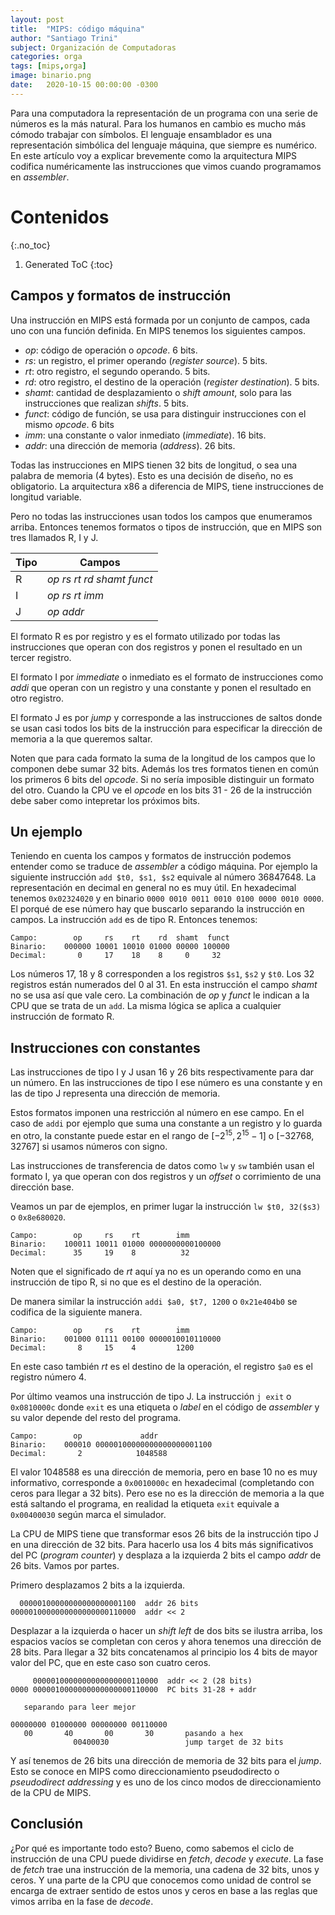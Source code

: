 ```yaml
---
layout: post
title:  "MIPS: código máquina"
author: "Santiago Trini"
subject: Organización de Computadoras
categories: orga
tags: [mips,orga]
image: binario.png
date:   2020-10-15 00:00:00 -0300
---
```


Para una computadora la representación de un programa con una serie de números es la más natural. Para los humanos en cambio es mucho más cómodo trabajar con símbolos. El lenguaje ensamblador es una representación simbólica del lenguaje máquina, que siempre es numérico. En este artículo voy a explicar brevemente como la arquitectura MIPS codifica numéricamente las instrucciones que vimos cuando programamos en _assembler_.

# Contenidos
{:.no_toc}

1. Generated ToC
{:toc}

## Campos y formatos de instrucción

Una instrucción en MIPS está formada por un conjunto de campos, cada uno con una función definida. En MIPS tenemos los siguientes campos.

- _op_: código de operación o _opcode_. 6 bits.
- _rs_: un registro, el primer operando (_register source_). 5 bits.
- _rt_: otro registro, el segundo operando. 5 bits.
- _rd_: otro registro, el destino de la operación (_register destination_). 5 bits.
- _shamt_: cantidad de desplazamiento o _shift amount_, solo para las instrucciones que realizan _shifts_. 5 bits.
- _funct_: código de función, se usa para distinguir instrucciones con el mismo _opcode_. 6 bits
- _imm_: una constante o valor inmediato (_immediate_). 16 bits.
- _addr_: una dirección de memoria (_address_). 26 bits.

Todas las instrucciones en MIPS tienen 32 bits de longitud, o sea una palabra de memoria (4 bytes). Esto es una decisión de diseño, no es obligatorio. La arquitectura x86 a diferencia de MIPS, tiene instrucciones de longitud variable.

Pero no todas las instrucciones usan todos los campos que enumeramos arriba. Entonces tenemos formatos o tipos de instrucción, que en MIPS son tres llamados R, I y J.

|Tipo |Campos |
|-----|-------|
|R| _op rs rt rd shamt funct_ |
|I| _op rs rt imm_ |
|J| _op addr_ |

El formato R es por registro y es el formato utilizado por todas las instrucciones que operan con dos registros y ponen el resultado en un tercer registro.

El formato I por _immediate_ o inmediato es el formato de instrucciones como _addi_ que operan con un registro y una constante y ponen el resultado en otro registro.

El formato J es por _jump_ y corresponde a las instrucciones de saltos donde se usan casi todos los bits de la instrucción para especificar la dirección de memoria a la que queremos saltar.

Noten que para cada formato la suma de la longitud de los campos que lo componen debe sumar 32 bits. Además los tres formatos tienen en común los primeros 6 bits del _opcode_. Si no sería imposible distinguir un formato del otro. Cuando la CPU ve el _opcode_ en los bits 31 - 26 de la instrucción debe saber como intepretar los próximos bits.

## Un ejemplo

Teniendo en cuenta los campos y formatos de instrucción podemos entender como se traduce de _assembler_ a código máquina. Por ejemplo la siguiente instrucción `add $t0, $s1, $s2` equivale al número 36847648. La representación en decimal en general no es muy útil. En hexadecimal tenemos `0x02324020` y en binario `0000 0010 0011 0010 0100 0000 0010 0000`. El porqué de ese número hay que buscarlo separando la instrucción en campos. La instrucción `add` es de tipo R. Entonces tenemos:

```
Campo:        op     rs    rt    rd  shamt  funct
Binario:    000000 10001 10010 01000 00000 100000
Decimal:       0     17    18    8     0     32   
```

Los números 17, 18 y 8 corresponden a los registros `$s1`, `$s2` y `$t0`. Los 32 registros están numerados del 0 al 31. En esta instrucción el campo _shamt_ no se usa así que vale cero. La combinación de _op_ y _funct_ le indican a la CPU que se trata de un `add`.
La misma lógica se aplica a cualquier instrucción de formato R.

## Instrucciones con constantes

Las instrucciones de tipo I y J usan 16 y 26 bits respectivamente para dar un número. En las instrucciones de tipo I ese número es una constante y en las de tipo J representa una dirección de memoria.

Estos formatos imponen una restricción al número en ese campo. En el caso de `addi` por ejemplo que suma una constante a un registro y lo guarda en otro, la constante puede estar en el rango de $[-2^{15}, 2^{15} -1]$ o $[-32768, 32767]$ si usamos números con signo.

Las instrucciones de transferencia de datos como `lw` y `sw` también usan el formato I, ya que operan con dos registros y un _offset_ o corrimiento de una dirección base.

Veamos un par de ejemplos, en primer lugar la instrucción `lw $t0, 32($s3)` o `0x8e680020`.

```
Campo:        op     rs    rt        imm
Binario:    100011 10011 01000 0000000000100000
Decimal:      35     19    8          32       
```

Noten que el significado de _rt_ aquí ya no es un operando como en una instrucción de tipo R, si no que es el destino de la operación.

De manera similar la instrucción `addi $a0, $t7, 1200` o `0x21e404b0` se codifica de la siguiente manera.

```
Campo:        op     rs    rt        imm
Binario:    001000 01111 00100 0000010010110000
Decimal:       8     15    4         1200       
```

En este caso también _rt_ es el destino de la operación, el registro `$a0` es el registro número 4.

Por último veamos una instrucción de tipo J. La instrucción `j exit` o `0x0810000c` donde `exit` es una etiqueta o _label_ en el código de _assembler_ y su valor depende del resto del programa.

```
Campo:        op             addr
Binario:    000010 00000100000000000000001100
Decimal:       2            1048588       
```

El valor 1048588 es una dirección de memoria, pero en base 10 no es muy informativo, corresponde a `0x0010000c` en hexadecimal (completando con ceros para llegar a 32 bits). Pero ese no es la dirección de memoria a la que está saltando el programa, en realidad la etiqueta `exit` equivale a `0x00400030` según marca el simulador.

La CPU de MIPS tiene que transformar esos 26 bits de la instrucción tipo J en una dirección de 32 bits. Para hacerlo usa los 4 bits más significativos del PC (_program counter_) y desplaza a la izquierda 2 bits el campo _addr_ de 26 bits. Vamos por partes.

Primero desplazamos 2 bits a la izquierda.

```
  00000100000000000000001100  addr 26 bits
0000010000000000000000110000  addr << 2
```

Desplazar a la izquierda o hacer un _shift left_ de dos bits se ilustra arriba, los espacios vacíos se completan con ceros y ahora tenemos una dirección de 28 bits. Para llegar a 32 bits concatenamos al principio los 4 bits de mayor valor del PC, que en este caso son cuatro ceros.

```
     0000010000000000000000110000  addr << 2 (28 bits)
0000 0000010000000000000000110000  PC bits 31-28 + addr

   separando para leer mejor

00000000 01000000 00000000 00110000  
   00       40       00       30       pasando a hex
              00400030                 jump target de 32 bits
```

Y así tenemos de 26 bits una dirección de memoria de 32 bits para el _jump_. Esto se conoce en MIPS como direccionamiento pseudodirecto o _pseudodirect addressing_ y es uno de los cinco modos de direccionamiento de la CPU de MIPS.

## Conclusión

¿Por qué es importante todo esto? Bueno, como sabemos el ciclo de instrucción de una CPU puede dividirse en _fetch_, _decode_ y _execute_. La fase de _fetch_ trae una instrucción de la memoria, una cadena de 32 bits, unos y ceros. Y una parte de la CPU que conocemos como unidad de control se encarga de extraer sentido de estos unos y ceros en base a las reglas que vimos arriba en la fase de _decode_.

